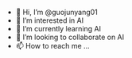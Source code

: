 - 👋 Hi, I’m @guojunyang01
- 👀 I’m interested in AI
- 🌱 I’m currently learning AI
- 💞️ I’m looking to collaborate on AI
- 📫 How to reach me ...

<!---
guojunyang01/guojunyang01 is a ✨ special ✨ repository because its `README.md` (this file) appears on your GitHub profile.
You can click the Preview link to take a look at your changes.
--->
